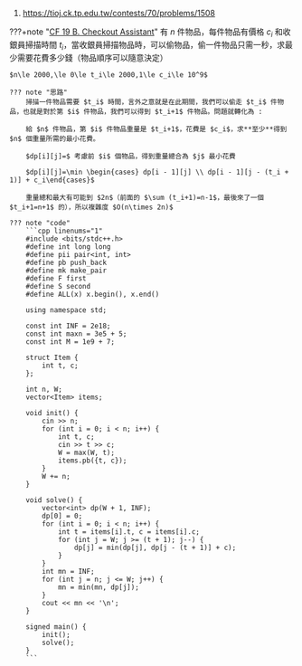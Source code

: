 1. https://tioj.ck.tp.edu.tw/contests/70/problems/1508

???+note "[CF 19 B. Checkout Assistant](https://codeforces.com/contest/19/problem/B)"
	有 $n$ 件物品，每件物品有價格 $c_i$ 和收銀員掃描時間 $t_i$，當收銀員掃描物品時，可以偷物品，偷一件物品只需一秒，求最少需要花費多少錢（物品順序可以隨意決定）
	
	$n\le 2000,\le 0\le t_i\le 2000,1\le c_i\le 10^9$
	
	??? note "思路"
		掃描一件物品需要 $t_i$ 時間，言外之意就是在此期間，我們可以偷走 $t_i$ 件物品，也就是對於第 $i$ 件物品，我們可以得到 $t_i+1$ 件物品。問題就轉化為 : 
		
		給 $n$ 件物品，第 $i$ 件物品重量是 $t_i+1$，花費是 $c_i$，求**至少**得到 $n$ 個重量所需的最小花費。
		
		$dp[i][j]=$ 考慮前 $i$ 個物品，得到重量總合為 $j$ 最小花費
		
		$dp[i][j]=\min \begin{cases} dp[i - 1][j] \\ dp[i - 1][j - (t_i + 1)] + c_i\end{cases}$
		
		重量總和最大有可能到 $2n$（前面的 $\sum (t_i+1)=n-1$，最後來了一個 $t_i+1=n+1$ 的），所以複雜度 $O(n\times 2n)$
		
	??? note "code"
		```cpp linenums="1"
		#include <bits/stdc++.h>
        #define int long long
        #define pii pair<int, int>
        #define pb push_back
        #define mk make_pair
        #define F first
        #define S second
        #define ALL(x) x.begin(), x.end()

        using namespace std;

        const int INF = 2e18;
        const int maxn = 3e5 + 5;
        const int M = 1e9 + 7;

        struct Item {
            int t, c;
        };

        int n, W;
        vector<Item> items; 

        void init() {
            cin >> n;
            for (int i = 0; i < n; i++) {
                int t, c;
                cin >> t >> c;
                W = max(W, t);
                items.pb({t, c});
            }
            W += n;
        }

        void solve() {
            vector<int> dp(W + 1, INF);
            dp[0] = 0;
            for (int i = 0; i < n; i++) {
                int t = items[i].t, c = items[i].c;
                for (int j = W; j >= (t + 1); j--) {
                    dp[j] = min(dp[j], dp[j - (t + 1)] + c);
                }
            }
            int mn = INF;
            for (int j = n; j <= W; j++) {
                mn = min(mn, dp[j]);
            }
            cout << mn << '\n';
        }

        signed main() {
            init();
            solve();
        } 
		```